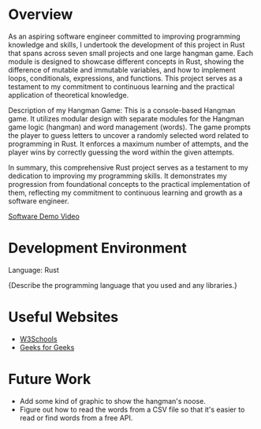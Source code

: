 # Overview

As an aspiring software engineer committed to improving programming knowledge and skills, I undertook the development of this project in Rust that spans across seven small projects and one large hangman game. Each module is designed to showcase different concepts in Rust, showing the difference of mutable and immutable variables, and how to implement loops, conditionals, expressions, and functions. This project serves as a testament to my commitment to continuous learning and the practical application of theoretical knowledge.

Description of my Hangman Game: This is a console-based Hangman game. It utilizes modular design with separate modules for the Hangman game logic (hangman) and word management (words). The game prompts the player to guess letters to uncover a randomly selected word related to programming in Rust. It enforces a maximum number of attempts, and the player wins by correctly guessing the word within the given attempts.

In summary, this comprehensive Rust project serves as a testament to my dedication to improving my programming skills. It demonstrates my progression from foundational concepts to the practical implementation of them, reflecting my commitment to continuous learning and growth as a software engineer.

[Software Demo Video](http://youtube.link.goes.here)

# Development Environment

Language: Rust

{Describe the programming language that you used and any libraries.}

# Useful Websites

- [W3Schools](https://www.w3schools.com/cpp/default.asp)
- [Geeks for Geeks](https://www.geeksforgeeks.org/c-plus-plus/)

# Future Work

- Add some kind of graphic to show the hangman's noose.
- Figure out how to read the words from a CSV file so that it's easier to read or find words from a free API.